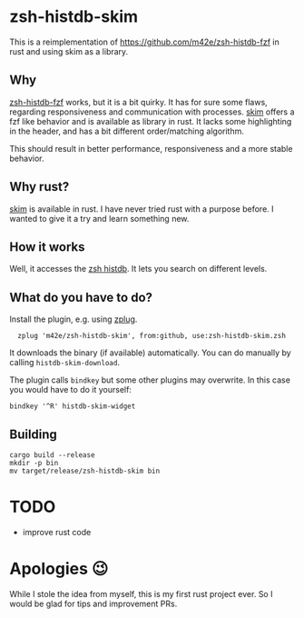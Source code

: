 # zsh-histdb-skim

This is a reimplementation of https://github.com/m42e/zsh-histdb-fzf in rust and using skim as a library.

## Why

[zsh-histdb-fzf](https://github.com/m42e/zsh-histdb-fzf) works, but it is a bit quirky. It has for sure some flaws, regarding responsiveness and communication with processes.
[skim](https://github.com/lotabout/skim) offers a fzf like behavior and is available as library in rust. It lacks some highlighting in the header, and has a bit different order/matching algorithm.

This should result in better performance, responsiveness and a more stable behavior.

## Why rust?

[skim](https://github.com/lotabout/skim) is available in rust. I have never tried rust with a purpose before. I wanted to give it a try and learn something new.

## How it works

Well, it accesses the [zsh histdb](https://github.com/larkery/zsh-histdb). It lets you search on different levels.

## What do you have to do?

Install the plugin, e.g. using [zplug](https://github.com/zplug/zplug).

```
  zplug 'm42e/zsh-histdb-skim', from:github, use:zsh-histdb-skim.zsh
```

It downloads the binary (if available) automatically. You can do manually by calling `histdb-skim-download`.


The plugin calls `bindkey` but some other plugins may overwrite. In this case you would have to do it yourself:

```
bindkey '^R' histdb-skim-widget
```


## Building

```
cargo build --release
mkdir -p bin
mv target/release/zsh-histdb-skim bin
```

# TODO
- improve rust code

# Apologies 😉

While I stole the idea from myself, this is my first rust project ever. So I would be glad for tips and improvement PRs.
